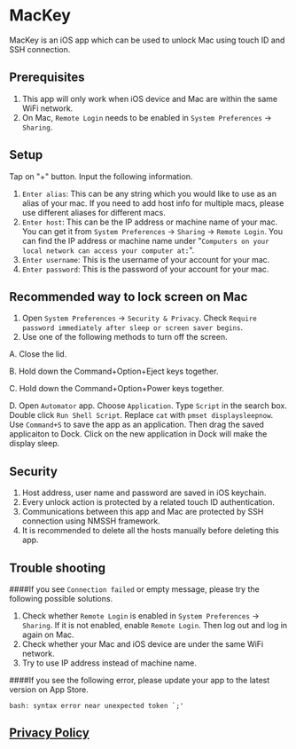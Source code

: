 # MacKey

MacKey is an iOS app which can be used to unlock Mac using touch ID and SSH connection.

## Prerequisites
1. This app will only work when iOS device and Mac are within the same WiFi network.
2. On Mac, `Remote Login` needs to be enabled in `System Preferences` -> `Sharing`.

## Setup
Tap on "+" button. Input the following information.

1. `Enter alias`: This can be any string which you would like to use as an alias of your mac. If you need to add host info for multiple macs, please use different aliases for different macs.
2. `Enter host`: This can be the IP address or machine name of your mac. You can get it from `System Preferences` -> `Sharing` -> `Remote Login`. You can find the IP address or machine name under "`Computers on your local network can access your computer at:`".
3. `Enter username`: This is the username of your account for your mac.
4. `Enter password`: This is the password of your account for your mac.

## Recommended way to lock screen on Mac
1. Open `System Preferences` -> `Security & Privacy`. Check `Require password immediately after sleep or screen saver begins`.
2. Use one of the following methods to turn off the screen.

  A. Close the lid.
  
  B. Hold down the Command+Option+Eject keys together.

  C. Hold down the Command+Option+Power keys together.

  D. Open `Automator` app. Choose `Application`. Type `Script` in the search box. Double click `Run Shell Script`. 
  Replace `cat` with `pmset displaysleepnow`. Use `Command+S` to save the app as an application. 
  Then drag the saved applicaiton to Dock. Click on the new application in Dock will make the display sleep.

## Security
1. Host address, user name and password are saved in iOS keychain.
2. Every unlock action is protected by a related touch ID authentication.
3. Communications between this app and Mac are protected by SSH connection using NMSSH framework.
4. It is recommended to delete all the hosts manually before deleting this app.

## Trouble shooting
####If you see `Connection failed` or empty message, please try the following possible solutions.
1. Check whether `Remote Login` is enabled in `System Preferences` -> `Sharing`. If it is not enabled, enable `Remote Login`. Then log out and log in again on Mac.
2. Check whether your Mac and iOS device are under the same WiFi network.
3. Try to use IP address instead of machine name.

####If you see the following error, please update your app to the latest version on App Store.
```
bash: syntax error near unexpected token `;'
```

## [Privacy Policy](https://github.com/happylance/MacKey/blob/master/Privacy-Policy.md)
